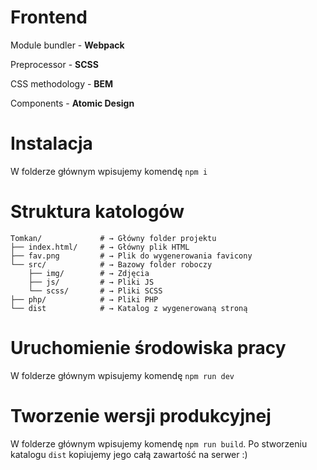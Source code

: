 # Frontend

Module bundler - **Webpack**

Preprocessor - **SCSS**

CSS methodology - **BEM**

Components - **Atomic Design**

# Instalacja

W folderze głównym wpisujemy komendę `npm i`

# Struktura katologów

```
Tomkan/             # → Główny folder projektu
├── index.html/     # → Główny plik HTML
├── fav.png         # → Plik do wygenerowania favicony
└── src/            # → Bazowy folder roboczy
    ├── img/        # → Zdjęcia
    ├── js/         # → Pliki JS
    └── scss/       # → Pliki SCSS
├── php/            # → Pliki PHP
└── dist            # → Katalog z wygenerowaną stroną
```

# Uruchomienie środowiska pracy

W folderze głównym wpisujemy komendę `npm run dev`

# Tworzenie wersji produkcyjnej

W folderze głównym wpisujemy komendę `npm run build`. Po stworzeniu katalogu `dist` kopiujemy jego całą zawartość na serwer :)
